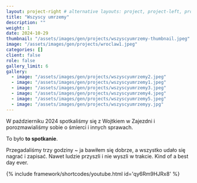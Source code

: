```yaml
---
layout: project-right # alternative layouts: project, project-left, project-right, project-top
title: "Wszyscy umrzemy"
description: ""
weight: 1
date: 2024-10-29
thumbnail: "/assets/images/gen/projects/wszyscyumrzemy-thumbnail.jpeg"
image: "/assets/images/gen/projects/wroclaw1.jpeg"
categories: []
client: false
role: false
gallery_limit: 6
gallery:
  - image: "/assets/images/gen/projects/wszyscyumrzemy2.jpeg"
  - image: "/assets/images/gen/projects/wszyscyumrzemy1.jpeg"
  - image: "/assets/images/gen/projects/wszyscyumrzemy3.jpeg"
  - image: "/assets/images/gen/projects/wszyscyumrzemy4.jpeg"
  - image: "/assets/images/gen/projects/wszyscyumrzemy5.jpeg"
  - image: "/assets/images/gen/projects/wszyscyumrzemyy.jpg"
---
```


W październiku 2024 spotkaliśmy się z Wojtkiem w Zajezdni i porozmawialiśmy sobie o śmierci i innych sprawach.

To było **to spotkanie**.

Przegadaliśmy trzy godziny ~ ja bawiłem się dobrze, a wszystko udało się nagrać i zapisać. Nawet ludzie przyszli i nie wyszli w trakcie. Kind of a best day ever.

{% include framework/shortcodes/youtube.html id='qy6Rm9HJRx8' %}